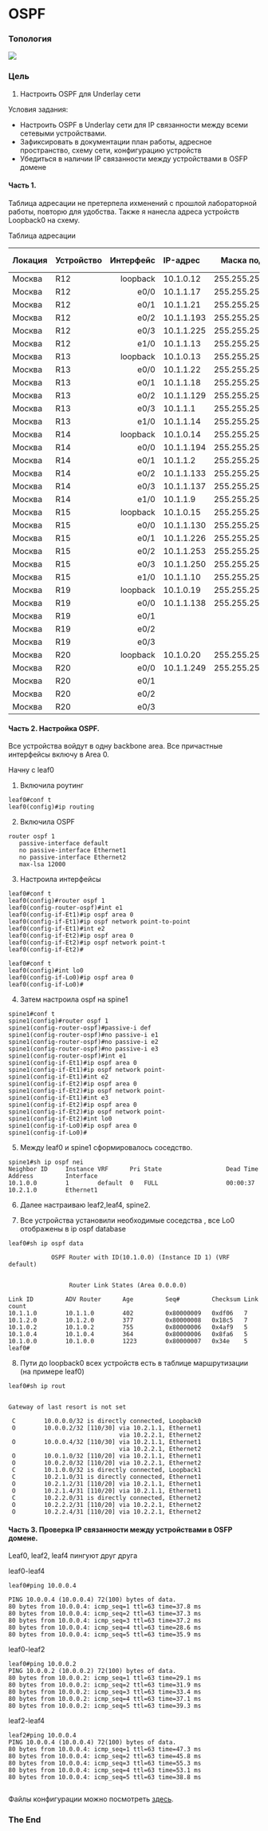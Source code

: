 #  OSPF
### Топология
![](Схема1.png)

###  Цель

  1. Настроить OSPF для Underlay сети
  
  
  
  Условия задания:
  - Настроить OSPF в Underlay сети для IP связанности между всеми сетевыми устройствами.
  - Зафиксировать в документации  план работы, адресное пространство, схему сети, конфигурацию устройств
  - Убедиться в наличии IP связанности между устройствами в OSFP домене
  

#### Часть 1.

Таблица адресации не претерпела ихменений с прошлой лабораторной работы, повторю для удобства. Также я нанесла адреса устройств Loopback0 на схему.

 Таблица адресации

|Локация| Устройство     | Интерфейс    | IP-адрес             | Маска подсети|Префикс сети| 
|:-----------------|:---------------|-------------------------:|:--------------------|-------:|-----------:|
| Москва  | R12 | loopback    | 10.1.0.12 |255.255.255.255| |
| Москва  | R12 | e0/0 |10.1.1.17 |255.255.255.252|10.1.1.16/30 |
| Москва  | R12 | e0/1 |10.1.1.21 |255.255.255.252|10.1.1.20/30 |
| Москва  | R12| e0/2 |10.1.1.193 |255.255.255.252|10.1.1.192/30 |
| Москва  | R12 | e0/3 |10.1.1.225 |255.255.255.252|10.1.1.224/30 |
| Москва  | R12 | e1/0 |10.1.1.13 |255.255.255.252|10.1.1.12/30 |
| Москва  | R13 | loopback    | 10.1.0.13 |255.255.255.255| |
| Москва  | R13 | e0/0 | 10.1.1.22|255.255.255.252|10.1.1.20/30 |
| Москва  | R13 | e0/1 |10.1.1.18 |255.255.255.252| 10.1.1.16/30|
| Москва  | R13 | e0/2 |10.1.1.129 |255.255.255.252|10.1.1.128/30 |
| Москва  | R13 | e0/3 |10.1.1.1 |255.255.255.252|10.1.1.0/30 |
| Москва  | R13 | e1/0 |10.1.1.14 |255.255.255.252|10.1.1.12/30 |
| Москва  | R14| loopback    | 10.1.0.14 |255.255.255.255| |
| Москва  | R14| e0/0 |10.1.1.194 |255.255.255.252|10.1.1.192/30 |
| Москва  | R14| e0/1 |10.1.1.2 |255.255.255.252|10.1.1.0/30 |
| Москва  | R14| e0/2 |10.1.1.133 |255.255.255.252|10.1.1.132/30 |
| Москва  | R14| e0/3 |10.1.1.137 |255.255.255.252|10.1.1.136/30 |
| Москва  | R14| e1/0 |10.1.1.9 |255.255.255.252|10.1.1.8/30 |
| Москва  | R15| loopback    | 10.1.0.15 |255.255.255.255| |
| Москва  | R15| e0/0 |10.1.1.130 |255.255.255.252|10.1.1.128/30 |
| Москва  | R15| e0/1 |10.1.1.226 |255.255.255.252|10.1.1.224/30 |
| Москва  | R15| e0/2 |10.1.1.253 |255.255.255.252|10.1.1.252 |
| Москва  | R15| e0/3 |10.1.1.250 |255.255.255.252|10.1.1.248/30 |
| Москва  | R15| e1/0 |10.1.1.10 |255.255.255.252|10.1.1.10/30 |
| Москва  | R19 | loopback    | 10.1.0.19 |255.255.255.255| |
| Москва  | R19 | e0/0 |10.1.1.138 |255.255.255.252|10.1.1.136/30 |
| Москва  | R19 | e0/1 | || |
| Москва  | R19 | e0/2 | || |
| Москва  | R19 | e0/3 | || |
| Москва  | R20 | loopback    | 10.1.0.20 |255.255.255.255| |
| Москва  | R20 | e0/0 |10.1.1.249 |255.255.255.252|10.1.1.248/30 |
| Москва  | R20 | e0/1 | || |
| Москва  | R20 | e0/2 | || |
| Москва  | R20 | e0/3 | || |
 

#### Часть 2. Настройка OSPF.

Все устройства войдут в одну backbone area. Все причастные интерфейсы включу в Area 0.

Начну с leaf0

1. Включила роутинг

```
leaf0#conf t
leaf0(config)#ip routing
```
2. Включила OSPF

```
router ospf 1
   passive-interface default
   no passive-interface Ethernet1
   no passive-interface Ethernet2
   max-lsa 12000

```
3. Настроила интерфейсы

```
leaf0#conf t
leaf0(config)#router ospf 1
leaf0(config-router-ospf)#int e1
leaf0(config-if-Et1)#ip ospf area 0
leaf0(config-if-Et1)#ip ospf network point-to-point
leaf0(config-if-Et1)#int e2
leaf0(config-if-Et2)#ip ospf area 0
leaf0(config-if-Et2)#ip ospf network point-t
leaf0(config-if-Et2)#

leaf0#conf t
leaf0(config)#int lo0
leaf0(config-if-Lo0)#ip ospf area 0
leaf0(config-if-Lo0)#

```


4. Затем настроила ospf на spine1

```
spine1#conf t
spine1(config)#router ospf 1
spine1(config-router-ospf)#passive-i def
spine1(config-router-ospf)#no passive-i e1
spine1(config-router-ospf)#no passive-i e2
spine1(config-router-ospf)#no passive-i e3
spine1(config-router-ospf)#int e1
spine1(config-if-Et1)#ip ospf area 0
spine1(config-if-Et1)#ip ospf network point-
spine1(config-if-Et1)#int e2
spine1(config-if-Et2)#ip ospf area 0
spine1(config-if-Et2)#ip ospf network point-
spine1(config-if-Et1)#int e3
spine1(config-if-Et2)#ip ospf area 0
spine1(config-if-Et2)#ip ospf network point-
spine1(config-if-Et2)#int lo0
spine1(config-if-Lo0)#ip ospf area 0
spine1(config-if-Lo0)#

```

5. Между leaf0 и spine1 сформировалось соседство. 

```
spine1#sh ip ospf nei
Neighbor ID     Instance VRF      Pri State                  Dead Time   Address         Interface
10.1.0.0        1        default  0   FULL                   00:00:37    10.2.1.0        Ethernet1
```

6. Далее настраиваю leaf2,leaf4, spine2.

7. Все устройства установили необходимые соседства , все Lo0 отображены в ip ospf database

```
leaf0#sh ip ospf data

            OSPF Router with ID(10.1.0.0) (Instance ID 1) (VRF default)


                 Router Link States (Area 0.0.0.0)

Link ID         ADV Router      Age         Seq#         Checksum Link count
10.1.1.0        10.1.1.0        402         0x80000009   0xdf06   7
10.1.2.0        10.1.2.0        377         0x80000008   0x18c5   7
10.1.0.2        10.1.0.2        755         0x80000006   0x4af9   5
10.1.0.4        10.1.0.4        364         0x80000006   0x8fa6   5
10.1.0.0        10.1.0.0        1223        0x80000007   0x34e    5
leaf0#

```

8. Пути до loopback0 всех устройств есть в таблице маршрутизации (на примере leaf0)

```
leaf0#sh ip rout


Gateway of last resort is not set

 C        10.0.0.0/32 is directly connected, Loopback0
 O        10.0.0.2/32 [110/30] via 10.2.1.1, Ethernet1
                               via 10.2.2.1, Ethernet2
 O        10.0.0.4/32 [110/30] via 10.2.1.1, Ethernet1
                               via 10.2.2.1, Ethernet2
 O        10.0.1.0/32 [110/20] via 10.2.1.1, Ethernet1
 O        10.0.2.0/32 [110/20] via 10.2.2.1, Ethernet2
 C        10.1.0.0/32 is directly connected, Loopback1
 C        10.2.1.0/31 is directly connected, Ethernet1
 O        10.2.1.2/31 [110/20] via 10.2.1.1, Ethernet1
 O        10.2.1.4/31 [110/20] via 10.2.1.1, Ethernet1
 C        10.2.2.0/31 is directly connected, Ethernet2
 O        10.2.2.2/31 [110/20] via 10.2.2.1, Ethernet2
 O        10.2.2.4/31 [110/20] via 10.2.2.1, Ethernet2

```

#### Часть 3. Проверка IP связанности между устройствами в OSFP домене.

Leaf0, leaf2, leaf4 пингуют друг друга

leaf0-leaf4
```
leaf0#ping 10.0.0.4

PING 10.0.0.4 (10.0.0.4) 72(100) bytes of data.
80 bytes from 10.0.0.4: icmp_seq=1 ttl=63 time=37.8 ms
80 bytes from 10.0.0.4: icmp_seq=2 ttl=63 time=37.3 ms
80 bytes from 10.0.0.4: icmp_seq=3 ttl=63 time=37.2 ms
80 bytes from 10.0.0.4: icmp_seq=4 ttl=63 time=28.6 ms
80 bytes from 10.0.0.4: icmp_seq=5 ttl=63 time=35.9 ms

```
leaf0-leaf2
```
leaf0#ping 10.0.0.2
PING 10.0.0.2 (10.0.0.2) 72(100) bytes of data.
80 bytes from 10.0.0.2: icmp_seq=1 ttl=63 time=29.1 ms
80 bytes from 10.0.0.2: icmp_seq=2 ttl=63 time=31.9 ms
80 bytes from 10.0.0.2: icmp_seq=3 ttl=63 time=33.4 ms
80 bytes from 10.0.0.2: icmp_seq=4 ttl=63 time=37.1 ms
80 bytes from 10.0.0.2: icmp_seq=5 ttl=63 time=39.3 ms

```
leaf2-leaf4
```
leaf2#ping 10.0.0.4
PING 10.0.0.4 (10.0.0.4) 72(100) bytes of data.
80 bytes from 10.0.0.4: icmp_seq=1 ttl=63 time=47.3 ms
80 bytes from 10.0.0.4: icmp_seq=2 ttl=63 time=45.8 ms
80 bytes from 10.0.0.4: icmp_seq=3 ttl=63 time=55.3 ms
80 bytes from 10.0.0.4: icmp_seq=4 ttl=63 time=53.1 ms
80 bytes from 10.0.0.4: icmp_seq=5 ttl=63 time=38.8 ms


```
Файлы конфигурации можно посмотреть [здесь](configs/).
###  The End 